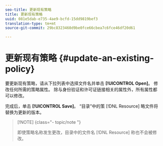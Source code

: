 ```yaml
---
seo-title: 更新现有策略
title: 更新现有策略
uuid: 081e5dab-e735-4ae9-bcfd-15dd9819bef3
translation-type: tm+mt
source-git-commit: 29bc8323460d9be0fce66cbea7c6fce46df20d61

---
```



# 更新现有策略 {#update-an-existing-policy}

要更新现有策略，请从下拉列表中选择文件名并单击 **[!UICONTROL Open]**。 修改任何所需的策略属性。 除与身份验证和许可证链接相关的属性外，所有属性都可以修改。

完成后，单击 **[!UICONTROL Save]**。 “目录”中的策 [!DNL Resource] 略文件将替换为更新的版本。

>[!NOTE] {class=&quot;- topic/note &quot;}
>
>即使策略名称发生更改，目录中的文件名 [!DNL Resource] 称也不会被修改。

